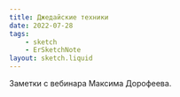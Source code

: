 ```yaml
---
title: Джедайские техники
date: 2022-07-28
tags:
    - sketch
    - ErSketchNote
layout: sketch.liquid
---
```


Заметки с вебинара Максима Дорофеева.
